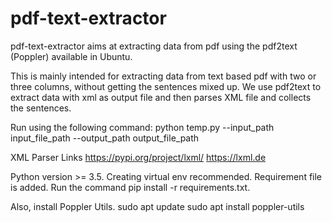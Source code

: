 # pdf-text-extractor
pdf-text-extractor aims at extracting data from pdf using the pdf2text (Poppler) available in Ubuntu. 

This is mainly intended for extracting data from text based pdf with two or three columns, without getting the sentences mixed up.
We use pdf2text to extract data with xml as output file and then parses XML file and collects the sentences.

Run using the following command:
python temp.py --input_path input_file_path --output_path output_file_path
 
XML Parser Links
https://pypi.org/project/lxml/
https://lxml.de

Python version >= 3.5. Creating virtual env recommended.
Requirement file is added. Run the command pip install -r requirements.txt.

Also, install Poppler Utils.
sudo apt update
sudo apt install poppler-utils
